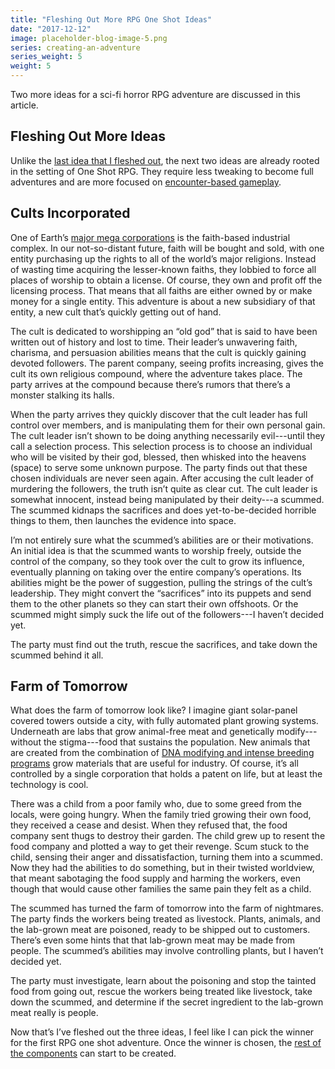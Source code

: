 ```yaml
---
title: "Fleshing Out More RPG One Shot Ideas"
date: "2017-12-12"
image: placeholder-blog-image-5.png
series: creating-an-adventure
series_weight: 5
weight: 5
---
```


Two more ideas for a sci-fi horror RPG adventure are discussed in this article.<!--more-->

## Fleshing Out More Ideas
Unlike the [last idea that I fleshed out](/blog/creating-an-adventure/fleshing-out-an-rpg-one-shot/), the next two ideas are already rooted in the setting of One Shot RPG. They require less tweaking to become full adventures and are more focused on [encounter-based gameplay](/blog/creating-an-adventure/goals-for-a-one-shot/#encounter-based).

## Cults Incorporated

One of Earth’s [major mega corporations](/blog/creating-the-setting/planets-and-races/#earth) is the faith-based industrial complex. In our not-so-distant future, faith will be bought and sold, with one entity purchasing up the rights to all of the world’s major religions. Instead of wasting time acquiring the lesser-known faiths, they lobbied to force all places of worship to obtain a license. Of course, they own and profit off the licensing process. That means that all faiths are either owned by or make money for a single entity. This adventure is about a new subsidiary of that entity, a new cult that’s quickly getting out of hand.

The cult is dedicated to worshipping an “old god” that is said to have been written out of history and lost to time. Their leader’s unwavering faith, charisma, and persuasion abilities means that the cult is quickly gaining devoted followers. The parent company, seeing profits increasing, gives the cult its own religious compound, where the adventure takes place. The party arrives at the compound because there’s rumors that there’s a monster stalking its halls.

When the party arrives they quickly discover that the cult leader has full control over members, and is manipulating them for their own personal gain. The cult leader isn’t shown to be doing anything necessarily evil---until they call a selection process. This selection process is to choose an individual who will be visited by their god, blessed, then whisked into the heavens (space) to serve some unknown purpose. The party finds out that these chosen individuals are never seen again. After accusing the cult leader of murdering the followers, the truth isn’t quite as clear cut. The cult leader is somewhat innocent, instead being manipulated by their deity---a scummed. The scummed kidnaps the sacrifices and does yet-to-be-decided horrible things to them, then launches the evidence into space.

I’m not entirely sure what the scummed’s abilities are or their motivations. An initial idea is that the scummed wants to worship freely, outside the control of the company, so they took over the cult to grow its influence, eventually planning on taking over the entire company’s operations. Its abilities might be the power of suggestion, pulling the strings of the cult’s leadership. They might convert the “sacrifices” into its puppets and send them to the other planets so they can start their own offshoots. Or the scummed might simply suck the life out of the followers---I haven’t decided yet.

The party must find out the truth, rescue the sacrifices, and take down the scummed behind it all.

## Farm of Tomorrow

What does the farm of tomorrow look like? I imagine giant solar-panel covered towers outside a city, with fully automated plant growing systems. Underneath are labs that grow animal-free meat and genetically modify---without the stigma---food that sustains the population. New animals that are created from the combination of [DNA modifying and intense breeding programs](/blog/creating-the-characters/robots-androids-cyborgs/#creating-life) grow materials that are useful for industry. Of course, it’s all controlled by a single corporation that holds a patent on life, but at least the technology is cool.

There was a child from a poor family who, due to some greed from the locals, were going hungry. When the family tried growing their own food, they received a cease and desist. When they refused that, the food company sent thugs to destroy their garden. The child grew up to resent the food company and plotted a way to get their revenge. Scum stuck to the child, sensing their anger and dissatisfaction, turning them into a scummed. Now they had the abilities to do something, but in their twisted worldview, that meant sabotaging the food supply and harming the workers, even though that would cause other families the same pain they felt as a child.

The scummed has turned the farm of tomorrow into the farm of nightmares. The party finds the workers being treated as livestock. Plants, animals, and the lab-grown meat are poisoned, ready to be shipped out to customers. There’s even some hints that that lab-grown meat may be made from people. The scummed’s abilities may involve controlling plants, but I haven’t decided yet.

The party must investigate, learn about the poisoning and stop the tainted food from going out, rescue the workers being treated like livestock, take down the scummed, and determine if the secret ingredient to the lab-grown meat really is people.

Now that’s I’ve fleshed out the three ideas, I feel like I can pick the winner for the first RPG one shot adventure. Once the winner is chosen, the [rest of the components](/blog/creating-an-adventure/adventure-parts/) can start to be created.
